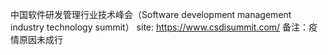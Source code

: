 中国软件研发管理行业技术峰会（Software development management industry technology summit）
site: https://www.csdisummit.com/
备注：疫情原因未成行
